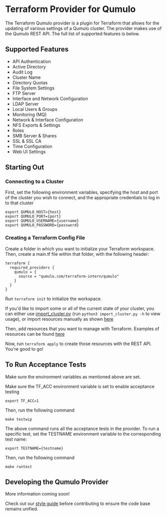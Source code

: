 # Terraform Provider for Qumulo

The Terraform Qumulo provider is a plugin for Terraform that allows for the updating of various settings of a Qumulo cluster. The provider makes use of the Qumulo REST API. The full list of supported features is below.

## Supported Features
- API Authentication
- Active Directory
- Audit Log
- Cluster Name
- Directory Quotas
- File System Settings
- FTP Server
- Interface and Network Configuration
- LDAP Server
- Local Users & Groups
- Monitoring (MQ)
- Network & Interface Configuration
- NFS Exports & Settings
- Roles
- SMB Server & Shares
- SSL & SSL CA
- Time Configuration
- Web UI Settings

## Starting Out
### Connecting to a Cluster
First, set the following environment variables, specifying the host and port of the cluster you wish to connect, and the appropriate credentials to log in to that cluster

    export QUMULO_HOST={host}
    export QUMULO_PORT={port}
    export QUMULO_USERNAME={username}
    export QUMULO_PASSWORD={password}

### Creating a Terraform Config File
Create a folder in which you want to initialize your Terraform workspace. Then, create a main.tf file within that folder, with the following header:

    terraform {
      required_providers {
        qumulo = {
          source = "qumulo.com/terraform-intern/qumulo"
        }
      }
    }

Run `terraform init` to initialize the workspace.

If you'd like to import some or all of the current state of your cluster, you can either use [import_cluster.py](/examples/imports/import_cluster.py) (run `python3 import_cluster.py -h` to view usage), or import resources manually as shown [here](/IMPORT.md)

Then, add resources that you want to manage with Terraform. Examples of resources can be found [here](/examples/main.tf)

Now, run `terraform apply` to create those resources with the REST API. You're good to go!

## To Run Acceptance Tests
Make sure the environment variables as mentioned above are set. 

Make sure the TF_ACC environment variable is set to enable acceptance testing

    export TF_ACC=1

Then, run the following command

    make testwip

The above command runs all the acceptance tests in the provider.
To run a specific test, set the TESTNAME environment variable to the corresponding test name:

    export TESTNAME={testname}

Then, run the following command

    make runtest

## Developing the Qumulo Provider

More information coming soon!

Check out our [style guide](/STYLE.md) before contributing to ensure the code base remains unified.
